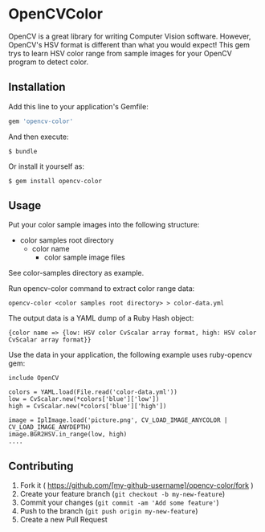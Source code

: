 # OpenCVColor

OpenCV is a great library for writing Computer Vision software. However, OpenCV's HSV format is different than what you would expect! This gem trys to learn HSV color range from sample images for your OpenCV program to detect color.

## Installation

Add this line to your application's Gemfile:

```ruby
gem 'opencv-color'
```

And then execute:

    $ bundle

Or install it yourself as:

    $ gem install opencv-color

## Usage

Put your color sample images into the following structure:

* color samples root directory
  * color name
    * color sample image files

See color-samples directory as example.

Run opencv-color command to extract color range data:

    opencv-color <color samples root directory> > color-data.yml

The output data is a YAML dump of a Ruby Hash object:

    {color name => {low: HSV color CvScalar array format, high: HSV color CvScalar array format}}

Use the data in your application, the following example uses ruby-opencv gem:

    include OpenCV

    colors = YAML.load(File.read('color-data.yml'))
    low = CvScalar.new(*colors['blue']['low'])
    high = CvScalar.new(*colors['blue']['high'])

    image = IplImage.load('picture.png', CV_LOAD_IMAGE_ANYCOLOR | CV_LOAD_IMAGE_ANYDEPTH)
    image.BGR2HSV.in_range(low, high)
    ....

## Contributing

1. Fork it ( https://github.com/[my-github-username]/opencv-color/fork )
2. Create your feature branch (`git checkout -b my-new-feature`)
3. Commit your changes (`git commit -am 'Add some feature'`)
4. Push to the branch (`git push origin my-new-feature`)
5. Create a new Pull Request
